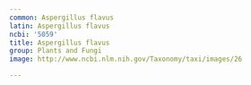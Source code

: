 ```yaml
---
common: Aspergillus flavus
latin: Aspergillus flavus
ncbi: '5059'
title: Aspergillus flavus
group: Plants and Fungi
image: http://www.ncbi.nlm.nih.gov/Taxonomy/taxi/images/26

---
```

